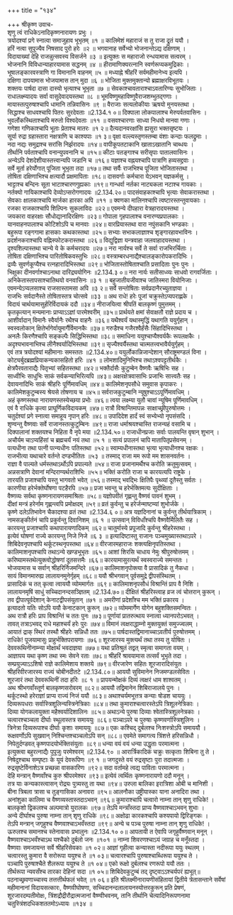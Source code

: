 +++
title = "१३४"

+++
श्रीकृष्ण उवाच-  
शृणु त्वं राधिकेऽनादिकृष्णनारायणः प्रभुः ।  
त्रयोदश्यां प्रगे स्नात्वा समाजुहाव भूभृतम् ॥१ ॥
कालिमेशं महाराजं स तु राजा द्रुतं ययौ ।  
हरिं नत्वा सुपूज्यैव निषसाद पुरो हरेः ॥२ ॥
भगवानाह सर्वेभ्यो भोजनान्तेऽद्य दक्षिणाम् ।  
विदायाख्यां देहि राजन्नुत्सवस्य विसर्जने ॥३ ॥
इत्युक्तः स महाराजो रन्धयामास सत्वरम् ।  
भोजनानि विविधान्याहारयामास सद्धनम् ॥४ ॥
हीरामाणिक्यरत्नानि स्वर्णरूप्यकमुद्रिकाः ।  
भूषालङ्कारवस्त्राणि गा विमानानि वाहनम् ॥५ ॥
मध्याह्ने श्रीहरिं सर्वमहीमानेभ्य इत्यपि ।  
दक्षिणा दापयामास भोजयामास तान् मुदा ॥६ ॥
भोजिता मुक्तमुक्तान्यो ब्रह्माक्षरविभूतयः ।  
शक्तयः पार्षदा दासा दास्यो भृत्याश्च भूभृता ॥७ ॥
सेवकाश्चावताराश्चाऽवतारिण्यः सुभोजिताः ।  
राधालक्ष्म्यादयः सर्वा वासुदेवादयस्तथा ॥८ ॥
भूमविष्णुमहाविष्णुवैराजशम्भुतद्गणाः ।  
मायास्तत्पुरुषाश्चापि धामानि तन्निवासिनः ॥९ ॥
वैराजाः सत्यलोकीयाः ऋषयो मुनयस्तथा ।  
सिद्धाश्च साधवश्चापि पितरः सुरदेवताः ॥2.134.१ ०॥
दिक्पाला लोकपालाश्च मेरुपर्वतवासिनः ।  
भुवर्लोकस्थिताश्चापि मरुतो विश्वदेवताः ॥११ ॥
वसवश्चारणाः साध्या निधयो मानवा गणाः ।  
गणेशा गणिकाश्चापि भूताः प्रेताश्च मातरः ॥१ २॥
दैत्यदानवरक्षांसि ह्यसुरा भक्तसृष्टयः ।  
सूर्या रुद्रा ग्रहास्तारा नक्षत्राणि च काश्यपाः ॥१ ३॥
वृक्षा वल्ल्यस्तृणस्तम्बा वंशाः कन्दाः फलद्रुमाः ।  
नदा नद्यः समुद्राश्च सरांसि निर्झरादयः ॥१४॥
वापीकूपतटाकानि खाताऽखातानि चाब्धयः ।  
तीर्थानि पर्वताश्चापि वनान्युपवनानि च ॥१५॥
कीटाः पतङ्गाश्च सरीसृपाः पातालवासिनः ।  
अन्येऽपि देशदेशीयास्तत्त्वान्यपि जडानि च ॥१६॥
यज्ञाश्च वह्नयश्चापि पात्राणि हव्यसद्द्रवाः ।  
सर्वे मूर्ता हरेर्योगात् पूजिता भूभृता तदा ॥१७॥
तथा सर्वैः राजभिश्च पूजिता भोजितास्तथा ।  
तोषिता दक्षिणाभिश्च क्षत्यादौ प्रक्षमापिताः ॥१८॥
दासवर्गाः कर्मचारा येऽभवन् यज्ञकर्मसु ।  
भाट्टाश्च बन्दिनः सूता भाटाश्चारणगुह्यकाः ॥१९॥
गान्धर्वा नर्तका नाट्यकला नटाश्च गायकाः ।  
नर्तक्यो गायिकाश्चापि देव्योऽप्सरोगणादयः ॥2.134.२०॥
पादसंवाहकाश्चापि भृत्याः सेवाकरास्तथा ।  
सेवकाः क्षालकाश्चापि मार्जका हारका अपि ॥११ ॥
क्वणका मालिनश्चापि त्वष्टारस्तन्तुवायकाः ।  
रजका राजकाश्चापि शिल्पिनः सुकलाविदः ॥२२॥
एवमन्ये दीपहारा वेत्रहारादयस्तथा ।  
जयकारा वाहरक्षाः सौधोद्यानादिरक्षिणः ॥२३॥
गोपाला गृहपालाश्च वनारण्यप्रपालकाः ।  
यानवाहनपालाश्च कोटिशोऽपि च मानवाः ॥२४॥
वारप्रियास्तथा वारा नपुंसकानि भण्डकाः ।  
बहुरूपा रङ्गगामा हासकाः कथकास्तथा ॥२५॥
सभ्याः सभाकलाज्ञाश्च शृङ्गारहावभाविनः ।  
प्रदर्शनकराश्चापि वह्निस्फोटकरास्तथा ॥२६॥
विद्युद्विज्ञा यन्त्रवाहा जलवाहादयस्तथा ।  
दृश्यशिल्पास्तथा चान्ये ये के कर्मचरादयः ॥२७॥
नरा नार्यश्च सर्वे ते सर्वा राजभिरर्चिताः ।  
तोषिता दक्षिणाभिश्च पारितोषिकवस्तुभिः ॥२८॥
वस्त्राम्बरधनाद्यैश्चालङ्कारोपकरादिभिः ।  
द्रव्यैः सुवर्णकूप्यैश्च रत्नहारादिभिस्तथा ॥२९॥
भोजितास्तोषिताश्चाति प्रसादिताः पुनः पुनः ।  
भिक्षुका दीनवर्गाश्चाऽनाथा दारिद्र्ययोगिनः ॥2.134.३ ०॥
नरा नार्यः सतीसाध्व्यः साधवो रागवर्जिताः ।  
अनिकेतास्तापसाश्चातिथयो वनवासिनः ॥३ १ ॥
बहुजातीयजीवाश्च जातिस्मरा वियोनिजाः ।  
एवमन्येऽप्यलसाश्च राजसास्तामसा अपि ॥३ २॥
सर्वे सन्तोषिताः सर्वप्रदानैरच्युताज्ञया ।  
राजभिः सर्वदानैस्ते तोषितास्तत्र चोत्सवे ॥३३ ॥
अथ राधे! हरेः पूजां चक्रुस्तेऽप्यपराह्णके ।  
विदायं चार्थयामासुर्हरिर्विदायकं ददौ ॥३४॥
नीराजयित्वा श्रीपतिं बालकृष्णं पुमुत्तमम् ।  
कृतकृत्यान् मन्यमानाः प्राप्याऽऽज्ञां पारमेश्वरीम् ॥३५॥
प्रार्थयते क्षमां सेवाक्षतौ राज्ञे प्रदाय च ।  
आशीर्वादान् विमानैः स्वैर्यानैः रथैश्च वाहनैः ॥३६॥
यथैश्वर्यं यथास्मृद्धिं यथागति ययुर्गृहान् ।  
स्वस्वलोकान् क्षितेर्भागेर्वायुमार्गैर्विमानकैः ॥३७॥
गरुडैश्च गजैरश्वैर्हंसैः सिंहादिभिस्तथा ।  
अनलैः किरणैश्चापि सङ्कल्पैः सिद्धिभिस्तथा ॥३८॥
समाधिना ययुश्चाप्यैश्वर्यकैः रूपलक्षकैः ।  
अदृश्यभावनाभिश्च लीनैश्वर्यादिभिस्तथा ॥३९॥
सृज्यैश्वर्यैस्तथा चात्मतत्त्वभावैर्ययुर्गृहम् ।  
एवं तत्र त्रयोदश्यां महीमानाः समस्ततः ॥2.134.४०॥
ययुर्लोकान्निजान्देशान् सौराष्ट्रमण्डलं विना ।  
कोट्यर्बुदब्रह्मप्रियाकन्यकासहितो हरिः ॥४१ ॥
लोमशादिमुनिभिश्च तथाऽश्वपट्टतीर्थकैः ।  
क्षेत्रपैरवताराद्यैः पितृभ्यां सहितस्तथा ॥४२॥
भक्तैर्दासैः कुटुम्बेन वैष्णवैः ऋषिभिः सह ।  
साध्वीभिः साधुभिः साकं सर्वकन्याभिरित्यपि ॥४३॥
अक्षरक्षेत्रवासाभिः प्रजाभिः सात्त्वतैः सह ।  
देवायनादिभिः साकं श्रीहरिः पूर्णिमावधिम् ॥४४॥
कालिमेशनृपसौधे समुवास कृपाकरः ।  
कालिमेशकुटुम्बस्य श्रेयसे तोषणाय च ॥४५॥
सर्वराजकुटुम्बानि न्यूषुश्चाऽऽपूर्णिमावधिम् ।  
अहं कृष्णस्तथा नारायणस्तस्येच्छया प्रभोः ॥४६॥
त्वया लक्ष्म्या युतौ चावां न्यूषिम पूर्णिमावधिम् ।  
एवं वै राधिके कृत्वा प्राघूर्णिकविदायकम् ॥४७॥
रात्रौ विश्रान्तिमापन्नः साक्षाच्छ्रीपुरुषोत्तमः ।  
चतुर्दश्यां प्रगे स्नात्वा समाहूय नृपान् हरिः ॥४८॥
उपादिदेश हार्दं स्वं सभ्येभ्यो नृपसंसदि ।  
शृण्वन्तु वैष्णवाः सर्वे राजानस्तत्कुटुम्बिनः ॥४९॥
राजा धर्माश्रयश्चास्ति राजन्यहं वसामि च ।  
दिक्पालानां शक्तयश्च निहिता वै नृपे मया ॥2.134.५०॥
राजाधीनप्रजाः सर्वाः पालयन्ति वृषान् शुभान् ।  
अचौर्यम चाऽप्यहिंसां च ब्रह्मचर्यं नयं तथा ॥५ १ ॥
सत्यं प्रपालनं चापि मातापितृप्रसेवनम् ।  
पत्यधीना तथा पत्नी पत्न्यधीनः पतिस्तथा ॥५२॥
स्वाम्यधीनास्तथा भृत्या भृत्याधीनश्च रक्षकः ।  
राजभीत्या यथाचारे वर्तन्ते दण्डभीतितः ॥५३ ॥
तस्माद् राजा मम रूपो मम शासनवर्तनः ।  
राज्ञा वै पाल्यते धर्मस्तथाऽर्थोऽपि प्रपाल्यते ॥५४॥
राजा प्रजानामर्थैश्च करोति क्रतुमुत्सवम् ।  
अन्नसत्राणि देवानां मन्दिराण्यर्थराशिभिः ॥५५॥
भक्तिं करोति राजा च कारयत्यपि राष्ट्रके ।  
तारयति प्रजाश्चापि यस्तु भागवतो भवेत् ॥५६॥
तस्माद् भवद्भिः क्षितिपैः पृथ्व्यां दूतैस्तु सर्वतः ।  
कारणीया हरेर्भक्तेर्घोषणा पटहैरपि ॥५७॥
प्रजा भवन्तु च हरेर्भक्तिमत्यः सुदीक्षिताः ।  
वैष्णव्यः सर्वथा कृष्णनारायणसमाश्रिताः ॥५८॥
यज्ञोपवीतं गृह्णन्तु वैष्णवं पावनं शुभम् ।  
दीक्षां मन्त्रं हरेर्नाम गृह्णन्त्वपि प्रमोक्षदम् ॥५९॥
व्रतं कुर्वन्तु च हरेर्जन्माष्टम्यां शुभोर्जके ।  
कृष्णे दलेऽतिभावेन चैकादश्या व्रतं तथा ॥2.134.६ ०॥
अत्र यज्ञदिनानां च कुर्वन्तु तीर्थयात्रिकाम् ।  
नामसङ्कीर्तनं चापि प्रकुर्वन्तु दिवानिशम् ॥६ १ ॥
उत्सवान् विविधाँश्चपि वैष्णवैर्मिलितैः सह ।  
कारयन्तु प्रजाश्चापि कथापारायणादिकम् ॥६२॥
चातुर्मास्ये प्रपूजादि कुर्वन्तु श्रीहरेस्तथा ।  
इत्येवं घोषणां राज्ये कारयन्तु निजे निजे ॥६ ३ ॥
इत्यादिष्टास्तु राजानः पञ्चमुख्यास्तथाऽपरे ।  
शिबिदेवनृपश्चापि थर्कूटस्थनृपस्तथा ॥६४॥
वीरजारमहाराजः शक्त्यक्षिनृपतिस्तथा ।  
कालिमाशनृपश्चापि तथाऽन्ये खण्डभूभृतः ॥६५॥
आशां शिरसि चाधाय नेमुः श्रीपुरुषोत्तमम् ।  
करिष्यामस्तथेत्युक्त्वोद्धोषणां दूतसत्तमैः ॥६६॥
कारयामासुरत्यर्थं स्वस्वराज्ये समन्ततः ।  
भोजयामास च सर्वान् श्रीहरिर्निजमन्दिरे ॥६७॥
कालिमाशनृपोक्त्या वै प्रासादिकं तु नैकधा ।  
सायं विमानमारुह्य लालायनमुनेर्गृहम् ॥६८॥
ययौ श्रीभगवान् पूर्वसमुद्रे द्वीपसंस्थितम् ।  
प्रासादिकं च तत् कृत्वा त्वाययौ व्योममार्गतः ॥६९॥
कालिमाशनृपसौधं विश्रान्तिं प्राप वै निशि ।  
लालायनमृषिं साधुं सच्चिदानन्दसञ्ज्ञितम् ॥2.134.७०॥
दीक्षितं श्रीहरिस्त्वाह व्रज त्वं चोत्तरान् कुरून् ।  
तव द्वीपात्पूर्वदेशान् केनाटद्वीपसंयुतान् ॥७१ ॥
अमरीणां प्रदेशाँश्च मम भक्तिं प्रकारय ।  
इत्यादतो यतिः सोऽपि ययौ केनाटकान् कुरून् ॥७२॥
व्योममार्गेण योगेन बहुशक्तिसमन्वितः ।  
अथ रात्रौ हरिः प्राप विश्रान्तिं च ततः पुनः ॥७३॥
पूर्णायां प्रातरुत्थाय स्नात्वा ध्यानपरोऽभवत् ।  
तावत् तत्राऽभवद् राधे महाश्चर्यं हरेः पुरः ॥७४॥
विमानं त्वक्षराद्धाम्नो मुक्तयुक्तं समुज्ज्वलम् ।  
आयातं द्राक् स्थिरं तस्थौ श्रीहरेः सन्निधौ ततः ॥७५॥
पार्षदास्तद्विमानाच्चाऽवतीर्य पुरुषोत्तमम् ।  
राधिके! पूजयामासुः प्राहुर्भक्तिपरायणाः ॥७६॥
शूरजारस्य मुक्त्यर्थं तथा तस्य तु योषितः ।  
देववरूथिनीनाम्न्या मोक्षार्थं भवदाज्ञया ॥७७॥
यथा प्रतिश्रुतं तद्वत् स्मृत्वा समागता वयम् ।  
आज्ञापय यथा कृष्ण तथा स्मः सेवने रताः ॥७८॥
श्रीहरिं श्रावयामास तत्सर्वं भूभृते तदा ।  
सम्प्रयुज्याऽऽशिषो राज्ञे कालिमेशाय शक्तये ॥७९॥
वीरजारेण सहितः शूरजारादिसंयुतः ।  
श्रीहरिवीरजारस्य राज्यं चोबीनदीतटे ॥2.134.८०॥
आययौ सुविमानेन निजमण्डलसेवितः ।  
शूरजारं तथा देववरूथिनीं तदा हरिः ॥८ १ ॥
प्रापयन्मोक्षकं दिव्यं त्वक्षरं धाम शाश्वतम् ।  
अथ श्रीभगवाँस्तूर्ण बालकृष्णसरोवरम् ॥८२॥
आययौ तद्विमानेन शिबिराजालये पुनः ।  
थर्कूटस्थो हरेराज्ञां प्राप्य राज्यं निजं ययौ ॥८३॥
अथाश्चर्यमभूत्तत्र कन्याः षोडश चाययुः ।  
दिव्यरूपधराः सर्वास्त्रिशूलिन्यस्त्रिनेत्रिकाः ॥८४॥
तथा कुमाराश्चत्वारस्तेऽपि त्रिशूलनेत्रिकाः ।  
दिव्या योगकलायुक्ता महैश्वर्यादिशालिनः ॥८५॥
अथाऽन्ये पुरुषा दिव्याः श्वेतास्त्रिशूलनेत्रकाः ।  
चत्वारश्चञ्चला दीर्घाः स्थूलास्तत्र समाययुः ॥८६॥
पञ्चाऽपरे च पुरुषाः कृष्णवर्णास्त्रिशूलिनः ।  
त्रिनेत्रा दिव्यरूपाश्च दीर्घाः कृशाः समाययुः ॥८७॥
एकः कश्चिद् दुर्बलश्च निःशस्त्रोऽपि समाययौ ।  
रूक्षवर्णोऽपि सुखवान् निश्चिन्तश्चञ्चलोऽपि सन् ॥८८॥
एवमेते समागत्य त्रिंशत्ते हरिसन्निधौ ।  
निपेतुर्दण्डवत् कृष्णपादयोर्भक्तिसंयुताः ॥८९॥
धन्या वयं वयं धन्या उद्धृताः परमात्मना ।  
इत्युक्त्वा बहुरत्नाद्यैः पुपूजुः परमेश्वरम् ॥2.134.९० ॥
आरार्त्रिकादिकं चक्रुः सत्कृताः शिबिना तु ते ।  
निषेदुश्चाथ सम्पृष्टाः के यूयं देवरूपिणः ॥९ १ ॥
जगदुस्ते वयं रुद्रसृष्टाः पुरा तदात्मजाः ।  
रुद्रसृष्टेर्विनाशेऽत्र प्रच्छन्ना वासकारिणः ॥९२॥
सदा वर्तामहे त्वद्य पाविताः परमात्मना ।  
देहि मन्त्रान् वैष्णवाँश्च कुरु श्रीपरमेश्वर ॥९३॥
इत्येवं त्वर्थितः कृष्णनारायणो ददौ मनून् ।  
तत्र याः कन्यकास्त्वासन् रोद्र्यः पुत्र्यस्तु ता यथा ॥९४॥
उरुला बालिका इरात्रिशा ओबी च मानिशी ।  
बीना त्रिबला त्रासा च तुङ्गासिका अनावरा ॥९५॥
आलनौका उष्ट्रीयास्का याना अनादिरा तथा ।  
अनांशुका कालिमा च वैष्णव्यस्तास्तदाऽभवन् ॥९६॥
कुमाराश्चापि चत्वारो नाम्ना तान् शृणु राधिके! ।  
बालकृशो द्विकलश्च अल्पमात्रो युरालकः ॥९७॥
तेऽपि मन्त्राँस्तदा प्राप्य वैष्णवाश्चाऽभवन् शुभाः ।  
अन्ये दीर्घाश्च पुरुषा नाम्ना तान् शृणु राधिके ॥९८॥
अक्षोढा कारकश्चापि कश्यपायो द्विरिङ्गकः ।  
तेऽपि मन्त्रान् जगृहुश्च वैष्णवाश्चाऽभवँस्तदा ॥९९॥
अन्ये च पञ्च पुरुषा नाम्ना तान् शृणु राधिके! ।  
ऊरुलश्च समानश्च स्तेनावासः प्रभालुनः ॥2.134.१० ०॥
आपतायी त ऐवापि जगृहुर्वैष्णवान् मनून् ।  
वैष्णवाश्चाऽभवँश्चाऽथ यश्चैको दुर्बलो जनः ॥१०१ ॥
नाम्ना शिवरणश्चाऽयं जग्राह च मनूँस्तदा ।  
वैष्णवाः समजायन्त सर्वे श्रीहरिसेवकाः ॥१ ०२॥
आज्ञां गृहीत्वा कन्यास्ता नदीरूपा ययुः स्थलम् ।  
चत्वारस्तु कुमारा वै सरोरूपा ययुश्च ते ॥१ ०३॥
चत्वारश्चापि पुरुषाश्चाब्धिरूपा ययुश्च ते ।  
पञ्चापि पुरुषाश्चैते शैलरूपा ययुश्च ते ॥१ ०४॥
एको रूक्षो दुर्बलश्च रणरूपो ययौ ततः ।  
तीर्थरूपा न्यवसँश्च तारका देहिनां सदा ॥१ ०५॥
शिबिदेवकुटुम्बं तद् दृष्ट्वाऽऽश्चर्यपरं ह्यभूत्॥
पठनाच्छ्रवणाच्चास्य तत्तत्तीर्थफलं भवेत् ॥१ ०६॥
इति श्रीलक्ष्मीनारायणीसंहितायां द्वितीये त्रेतासन्ताने सर्वेषां महीमानानां विदायसत्कारः, वैष्णवीघोषणा, सच्चिदानन्दलालायनस्योत्तरकुरून् प्रति प्रेषणं,  
शूरजारदम्पतीमोक्षः, त्रिंशद्रौद्रीरौद्रात्मजानां वैष्ण्वीभवनम्, तानि तीर्थानि चेत्यादिनिरूपणनामा चतुस्त्रिंशदधिकशततमोऽध्यायः ॥१३४ ॥
    
